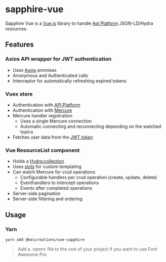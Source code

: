 # sapphire-vue

Sapphire Vue is a [Vue.js][vue-js] library to handle [Api Platform][api-platform] JSON-LD/Hydra resources. 

## Features

### Axios API wrapper for JWT authentication 
- Uses [Axois][axios] promises
- Anonymous and Authenticated calls
- Interceptor for automatically refreshing expired tokens

### Vuex store
- Authentication with [API Platform][api-platform]
- Authentication with [Mercure][mercure]
- Mercure handler registration
  - Uses a single Mercure connection 
  - Automatic connecting and reconnecting depending on the watched topics
- Fetches user data from the [JWT token][jwt]

### Vue ResourceList component 
- Holds a [Hydra:collection][hydra-collection]
- Uses [slots][vue-slot] for custom templating
- Can watch Mercure for crud operations
  - Configurable handlers per crud operation (create, update, delete)
  - Eventhandlers to intercept operations
  - Events after completed operations
- Server-side pagination
- Server-side filtering and ordering

## Usage

### Yarn
`yarn add @keicreations/vue-sapphire`

> Add a .npmrc file to the root of your project if you want to use Font Awesome Pro

[mercure]: https://mercure.rocks/docs/getting-started
[api-platform]: https://api-platform.com/docs/core/getting-started/
[vue-js]: https://vuejs.org/v2/guide/
[vue-slot]: https://vuejs.org/v2/guide/components-slots.html
[axios]: https://github.com/axios/axios
[hydra-collection]: https://www.hydra-cg.com/spec/latest/core/#collections
[jwt]: https://jwt.io/
